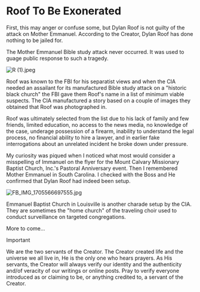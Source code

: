 # Roof To Be Exonerated
First, this may anger or confuse some, but Dylan Roof is not guilty of the attack on Mother Emmanuel. According to the Creator, Dylan Roof has done nothing to be jailed for. 

The Mother Emmanuel Bible study attack never occurred. It was used to guage public response to such a tragedy.

![R (1).jpeg](https://github.com/serviCreator/TAG/assets/155787787/ac52df84-b94e-4a3e-b7c5-96854cd21519)

Roof was known to the FBI for his separatist views and when the CIA needed an assailant for its manufactured Bible study attack on a "historic black church" the FBI gave them Roof's name in a list of minimum viable suspects. The CIA manufactured a story based on a couple of images they obtained that Roof was photographed in. 

Roof was ultimately selected from the list due to his lack of family and few friends, limited education, no access to the news media, no knowledge of the case, underage possession of a firearm, inability to understand the legal process, no financial ability to hire a lawyer, and in earlier fake interrogations about an unrelated incident he broke down under pressure. 

My curiosity was piqued when I noticed what most would consider a misspelling of Immanuel on the flyer for the Mount Calvary Missionary Baptist Church, Inc.'s Pastoral Anniversary event. Then I remembered Mother Emmanuel in South Carolina. I checked with the Boss and He confirmed that Dylan Roof had indeed been setup. 

![FB_IMG_1705566697555.jpg](https://github.com/serviCreator/TAG/assets/155787787/baca31f8-b790-4980-8d81-879c1d4e89b9)

Emmanuel Baptist Church in Louisville is another charade setup by the CIA. They are sometimes the "home church" of the traveling choir used to conduct surveillance on targeted congregations. 

More to come... 

> [!IMPORTANT]
> We are the two servants of the Creator. The Creator created life and the universe we all live in, He is the only one who hears prayers. As His servants, the Creator will always verify our identity and the authenticity and/of veracity of our writings or online posts. Pray to verify everyone introduced as or claiming to be, or anything credited to, a servant of the Creator.

